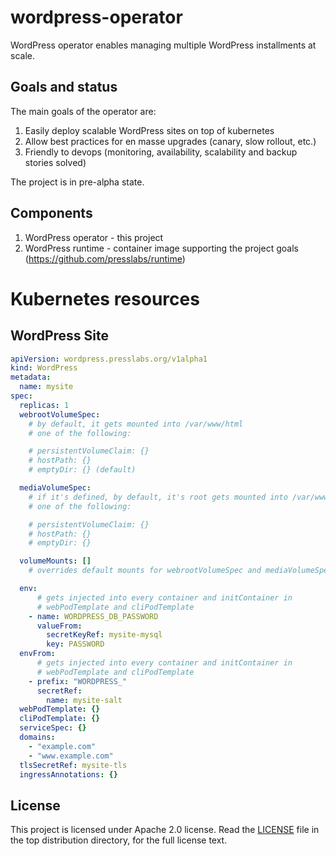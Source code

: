 # wordpress-operator
WordPress operator enables managing multiple WordPress installments at scale.

## Goals and status

The main goals of the operator are:

1. Easily deploy scalable WordPress sites on top of kubernetes
2. Allow best practices for en masse upgrades (canary, slow rollout, etc.)
3. Friendly to devops (monitoring, availability, scalability and backup stories solved)

The project is in pre-alpha state.

## Components

1. WordPress operator - this project
2. WordPress runtime - container image supporting the project goals (https://github.com/presslabs/runtime)

# Kubernetes resources

## WordPress Site

```yaml
apiVersion: wordpress.presslabs.org/v1alpha1
kind: WordPress
metadata:
  name: mysite
spec:
  replicas: 1
  webrootVolumeSpec:
    # by default, it gets mounted into /var/www/html
    # one of the following:

    # persistentVolumeClaim: {}
    # hostPath: {}
    # emptyDir: {} (default)

  mediaVolumeSpec:
    # if it's defined, by default, it's root gets mounted into /var/www/html/wp-content/uploads
    # one of the following:

    # persistentVolumeClaim: {}
    # hostPath: {}
    # emptyDir: {}

  volumeMounts: []
    # overrides default mounts for webrootVolumeSpec and mediaVolumeSpec

  env:
      # gets injected into every container and initContainer in
      # webPodTemplate and cliPodTemplate
    - name: WORDPRESS_DB_PASSWORD
      valueFrom:
        secretKeyRef: mysite-mysql
        key: PASSWORD
  envFrom:
      # gets injected into every container and initContainer in
      # webPodTemplate and cliPodTemplate
    - prefix: "WORDPRESS_"
      secretRef:
        name: mysite-salt
  webPodTemplate: {}
  cliPodTemplate: {}
  serviceSpec: {}
  domains:
    - "example.com"
    - "www.example.com"
  tlsSecretRef: mysite-tls
  ingressAnnotations: {}
```

## License

This project is licensed under Apache 2.0 license. Read the [LICENSE](LICENSE) file in the
top distribution directory, for the full license text.
